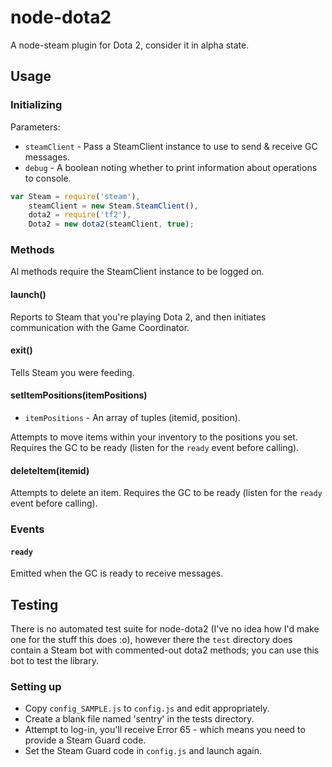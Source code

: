 node-dota2
========

A node-steam plugin for Dota 2, consider it in alpha state.

## Usage

### Initializing
Parameters:
* `steamClient` - Pass a SteamClient instance to use to send & receive GC messages.
* `debug` - A boolean noting whether to print information about operations to console.

```js
var Steam = require('steam'),
    steamClient = new Steam.SteamClient(),
    dota2 = require('tf2'),
    Dota2 = new dota2(steamClient, true);
```

### Methods
Al methods require the SteamClient instance to be logged on.

#### launch()

Reports to Steam that you're playing Dota 2, and then initiates communication with the Game Coordinator.

#### exit()

Tells Steam you were feeding.

#### setItemPositions(itemPositions)
* `itemPositions` - An array of tuples (itemid, position).

Attempts to move items within your inventory to the positions you set. Requires the GC to be ready (listen for the `ready` event before calling).

#### deleteItem(itemid)

Attempts to delete an item. Requires the GC to be ready (listen for the `ready` event before calling).

### Events
#### `ready`
Emitted when the GC is ready to receive messages.

## Testing
There is no automated test suite for node-dota2 (I've no idea how I'd make one for the stuff this does :o), however there the `test` directory does contain a Steam bot with commented-out dota2 methods; you can use this bot to test the library.

### Setting up
* Copy `config_SAMPLE.js` to `config.js` and edit appropriately.
* Create a blank file named 'sentry' in the tests directory.
* Attempt to log-in, you'll receive Error 65 - which means you need to provide a Steam Guard code.
* Set the Steam Guard code in `config.js` and launch again.